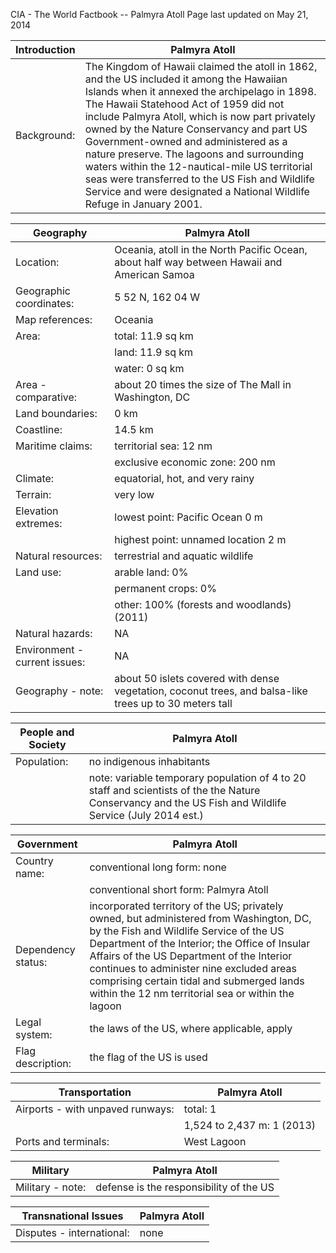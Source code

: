CIA - The World Factbook -- Palmyra Atoll
Page last updated on May 21, 2014 

| Introduction | Palmyra Atoll |
| --- | --- |
| Background: | The Kingdom of Hawaii claimed the atoll in 1862, and the US included it among the Hawaiian Islands when it annexed the archipelago in 1898. The Hawaii Statehood Act of 1959 did not include Palmyra Atoll, which is now part privately owned by the Nature Conservancy and part US Government-owned and administered as a nature preserve. The lagoons and surrounding waters within the 12-nautical-mile US territorial seas were transferred to the US Fish and Wildlife Service and were designated a National Wildlife Refuge in January 2001. |

| Geography | Palmyra Atoll |
| --- | --- |
| Location: | Oceania, atoll in the North Pacific Ocean, about half way between Hawaii and American Samoa |
| Geographic coordinates: | 5 52 N, 162 04 W |
| Map references: | Oceania |
| Area: | total: 11.9 sq km |
| | land: 11.9 sq km |
| | water: 0 sq km |
| Area - comparative: | about 20 times the size of The Mall in Washington, DC |
| Land boundaries: | 0 km |
| Coastline: | 14.5 km |
| Maritime claims: | territorial sea: 12 nm |
| | exclusive economic zone: 200 nm |
| Climate: | equatorial, hot, and very rainy |
| Terrain: | very low |
| Elevation extremes: | lowest point: Pacific Ocean 0 m |
| | highest point: unnamed location 2 m |
| Natural resources: | terrestrial and aquatic wildlife |
| Land use: | arable land: 0% |
| | permanent crops: 0% |
| | other: 100% (forests and woodlands) (2011) |
| Natural hazards: | NA |
| Environment - current issues: | NA |
| Geography - note: | about 50 islets covered with dense vegetation, coconut trees, and balsa-like trees up to 30 meters tall |

| People and Society | Palmyra Atoll |
| --- | --- |
| Population: | no indigenous inhabitants |
| | note: variable temporary population of 4 to 20 staff and scientists of the the Nature Conservancy and the US Fish and Wildlife Service (July 2014 est.) |

| Government | Palmyra Atoll |
| --- | --- |
| Country name: | conventional long form: none |
| | conventional short form: Palmyra Atoll |
| Dependency status: | incorporated territory of the US; privately owned, but administered from Washington, DC, by the Fish and Wildlife Service of the US Department of the Interior; the Office of Insular Affairs of the US Department of the Interior continues to administer nine excluded areas comprising certain tidal and submerged lands within the 12 nm territorial sea or within the lagoon |
| Legal system: | the laws of the US, where applicable, apply |
| Flag description: | the flag of the US is used |

| Transportation | Palmyra Atoll |
| --- | --- |
| Airports - with unpaved runways: | total: 1 |
| | 1,524 to 2,437 m: 1 (2013) |
| Ports and terminals: | West Lagoon |

| Military | Palmyra Atoll |
| --- | --- |
| Military - note: | defense is the responsibility of the US |

| Transnational Issues | Palmyra Atoll |
| --- | --- |
| Disputes - international: | none |

